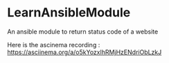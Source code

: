 # LearnAnsibleModule
An ansible module to return status code of a website


Here is the ascinema recording : https://asciinema.org/a/o5kYozxlhRMjHzENdriObLzkJ

